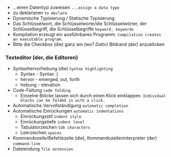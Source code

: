 - ...einen Datentyp zuweisen `...assign a data type`
- zu deklarieren `to declare`
- Dynamische Typisierung  / Statische Typisierung
- Das Schlüsselwort, die Schlüsselworte/die Schlüsselwörter, der Schlüsselbegriff, die Schlüsselbegriffe `keyword, keywords`
- Kompilation erzeugt ein ausführbares Programm. `Compilation creates an executable program.`
- Bitte die Checkbox (die) ganz am *(wo? Dativ)* Bildrand *(der)* anzuklicken

### Texteditor (der, die Editoren)
- Syntaxhervorhebung (die) `Syntax highlighting`
  - Syntax - Syntax :) 
  - hervor - emerged, out, forth
  - hebung - elevation 
- Code-Faltung `code folding` 
  - Einzelne Blöcke lassen sich durch einen Klick einklappen. `Individual blocks can be folded in with a click.`
- Automatische Vervollständigung `automatic completion`
- Automatische Einrückungen `automatic indentations`
  - Einrückungsstil `indent style`
  - Einrückungstiefe `indent level`
  - Tabulatorzeichen `tab characters`
  - Leerzeichen `spaces`
- Kommandozeile/Befehlszeile (die), Kommandozeileninterpreter (der) `command-line`
- Dateiendung  `file extension`